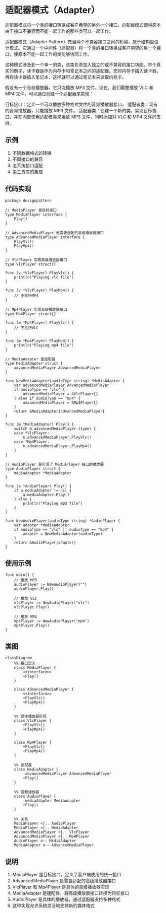 # 适配器模式（Adapter）
适配器模式将一个类的接口转换成客户希望的另外一个接口。适配器模式使得原本由于接口不兼容而不能一起工作的那些类可以一起工作。

适配器模式（Adapter Pattern）充当两个不兼容接口之间的桥梁，属于结构型设计模式。它通过一个中间件（适配器）将一个类的接口转换成客户期望的另一个接口，使原本不能一起工作的类能够协同工作。

这种模式涉及到一个单一的类，该类负责加入独立的或不兼容的接口功能。举个真实的例子，读卡器是作为内存卡和笔记本之间的适配器。您将内存卡插入读卡器，再将读卡器插入笔记本，这样就可以通过笔记本来读取内存卡。

假设有一个音频播放器，它只能播放 MP3 文件。现在，我们需要播放 VLC 和 MP4 文件，可以通过创建一个适配器来实现：

目标接口：定义一个可以播放多种格式文件的音频播放器接口。
适配者类：现有的音频播放器，只能播放 MP3 文件。
适配器类：创建一个新的类，实现目标接口，并在内部使用适配者类来播放 MP3 文件，同时添加对 VLC 和 MP4 文件的支持。

## 示例
1. 不同数据格式的转换
2. 不同接口的兼容
3. 老系统接口适配
4. 第三方库的集成

## 代码实现

```golang
package designpattern

// MediaPlayer 是目标接口
type MediaPlayer interface {
    Play() 
}

// AdvancedMediaPlayer 是需要适配的高级播放器接口
type AdvancedMediaPlayer interface {
    PlayVlc()
    PlayMp4()
}

// VlcPlayer 实现高级播放器接口
type VlcPlayer struct{}

func (v *VlcPlayer) PlayVlc() {
    println("Playing vlc file")
}

func (v *VlcPlayer) PlayMp4() {
    // 不支持MP4
}

// Mp4Player 实现高级播放器接口
type Mp4Player struct{}

func (m *Mp4Player) PlayVlc() {
    // 不支持VLC
}

func (m *Mp4Player) PlayMp4() {
    println("Playing mp4 file")
}

// MediaAdapter 是适配器
type MediaAdapter struct {
    advancedMediaPlayer AdvancedMediaPlayer
}

func NewMediaAdapter(audioType string) *MediaAdapter {
    var advancedMediaPlayer AdvancedMediaPlayer
    if audioType == "vlc" {
        advancedMediaPlayer = &VlcPlayer{}
    } else if audioType == "mp4" {
        advancedMediaPlayer = &Mp4Player{}
    }
    return &MediaAdapter{advancedMediaPlayer}
}

func (m *MediaAdapter) Play() {
    switch m.advancedMediaPlayer.(type) {
    case *VlcPlayer:
        m.advancedMediaPlayer.PlayVlc()
    case *Mp4Player:
        m.advancedMediaPlayer.PlayMp4()
    }
}

// AudioPlayer 是实现了 MediaPlayer 接口的播放器
type AudioPlayer struct {
    mediaAdapter *MediaAdapter
}

func (a *AudioPlayer) Play() {
    if a.mediaAdapter != nil {
        a.mediaAdapter.Play()
    } else {
        println("Playing mp3 file")
    }
}

func NewAudioPlayer(audioType string) *AudioPlayer {
    var adapter *MediaAdapter
    if audioType == "vlc" || audioType == "mp4" {
        adapter = NewMediaAdapter(audioType)
    }
    return &AudioPlayer{adapter}
}
```

## 使用示例

```golang
func main() {
    // 播放 MP3
    audioPlayer := NewAudioPlayer("")
    audioPlayer.Play()

    // 播放 VLC
    vlcPlayer := NewAudioPlayer("vlc")
    vlcPlayer.Play()

    // 播放 MP4
    mp4Player := NewAudioPlayer("mp4")
    mp4Player.Play()
}
```

## 类图
```mermaid
classDiagram
    %% 接口定义
    class MediaPlayer {
        <<interface>>
        +Play()
    }

    class AdvancedMediaPlayer {
        <<interface>>
        +PlayVlc()
        +PlayMp4()
    }

    %% 具体播放器实现
    class VlcPlayer {
        +PlayVlc()
        +PlayMp4()
    }

    class Mp4Player {
        +PlayVlc()
        +PlayMp4()
    }

    %% 适配器
    class MediaAdapter {
        -advancedMediaPlayer AdvancedMediaPlayer
        +Play()
    }

    %% 音频播放器
    class AudioPlayer {
        -mediaAdapter MediaAdapter
        +Play()
    }

    %% 关系
    MediaPlayer <|.. AudioPlayer
    MediaPlayer <|.. MediaAdapter
    AdvancedMediaPlayer <|.. VlcPlayer
    AdvancedMediaPlayer <|.. Mp4Player
    AudioPlayer o-- MediaAdapter
    MediaAdapter o-- AdvancedMediaPlayer
```

## 说明
1. MediaPlayer 是目标接口，定义了客户端使用的统一接口
2. AdvancedMediaPlayer 是需要适配的高级播放器接口
3. VlcPlayer 和 Mp4Player 是具体的高级播放器实现
4. MediaAdapter 是适配器，将高级播放器接口转换为目标接口
5. AudioPlayer 是具体的播放器，通过适配器支持多种格式
6. 这种实现允许系统灵活地支持新的媒体格式
